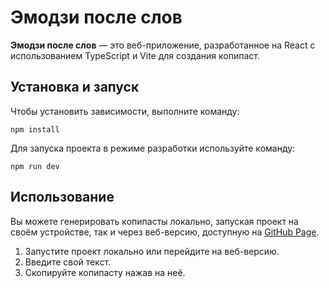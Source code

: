 # Эмодзи после слов

**Эмодзи после слов** — это веб-приложение, разработанное на React с использованием TypeScript и Vite для создания копипаст.

## Установка и запуск

Чтобы установить зависимости, выполните команду:

`npm install`

Для запуска проекта в режиме разработки используйте команду:

`npm run dev`

## Использование

Вы можете генерировать копипасты локально, запуская проект на своём устройстве, так и через веб-версию, доступную на [GitHub Page](https://zemscript.github.io/emoji-after-words/).

1. Запустите проект локально или перейдите на веб-версию.
2. Введите свой текст.
3. Скопируйте копипасту нажав на неё.
